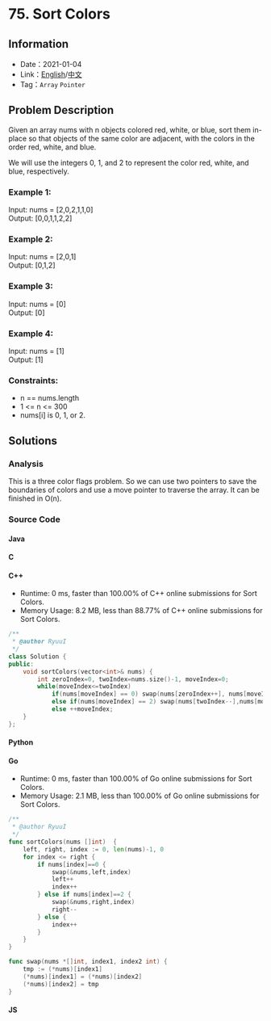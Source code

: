 # 75. Sort Colors
## Information
* Date：2021-01-04
* Link：[English](https://leetcode.com/problems/sort-colors/)/[中文](https://leetcode-cn.com/problems/sort-colors/)
* Tag：`Array` `Pointer`

## Problem Description
Given an array nums with n objects colored red, white, or blue, sort them in-place so that objects of the same color are adjacent, with the colors in the order red, white, and blue.

We will use the integers 0, 1, and 2 to represent the color red, white, and blue, respectively.
### Example 1:
Input: nums = [2,0,2,1,1,0]   
Output: [0,0,1,1,2,2]
### Example 2:
Input: nums = [2,0,1]   
Output: [0,1,2]
### Example 3:
Input: nums = [0]   
Output: [0]
### Example 4:
Input: nums = [1]   
Output: [1]
### Constraints:
* n == nums.length
* 1 <= n <= 300
* nums[i] is 0, 1, or 2.

## Solutions  
### Analysis
This is a three color flags problem. So we can use two pointers to save the boundaries of colors and use a move pointer to traverse the array. It can be finished in O(n).
### Source Code
#### Java
#### C
#### C++
* Runtime: 0 ms, faster than 100.00% of C++ online submissions for Sort Colors.
* Memory Usage: 8.2 MB, less than 88.77% of C++ online submissions for Sort Colors.
```cpp
/**
 * @author RyuuI
 */
class Solution {
public:
    void sortColors(vector<int>& nums) {
        int zeroIndex=0, twoIndex=nums.size()-1, moveIndex=0;
        while(moveIndex<=twoIndex)
            if(nums[moveIndex] == 0) swap(nums[zeroIndex++], nums[moveIndex++]);
            else if(nums[moveIndex] == 2) swap(nums[twoIndex--],nums[moveIndex]);
            else ++moveIndex;
    }
};
```
#### Python
#### Go
* Runtime: 0 ms, faster than 100.00% of Go online submissions for Sort Colors.
* Memory Usage: 2.1 MB, less than 100.00% of Go online submissions for Sort Colors.
```go
/**
 * @author RyuuI
 */
func sortColors(nums []int)  {
    left, right, index := 0, len(nums)-1, 0
    for index <= right {
    	if nums[index]==0 {
    		swap(&nums,left,index)
    		left++
    		index++
    	} else if nums[index]==2 {
    		swap(&nums,right,index)
    		right--
    	} else {
    		index++
    	}
    }
}

func swap(nums *[]int, index1, index2 int) {
    tmp := (*nums)[index1]
	(*nums)[index1] = (*nums)[index2]
	(*nums)[index2] = tmp
}
```
#### JS
